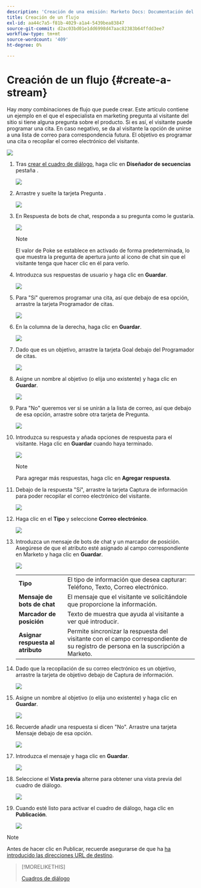 ```yaml
---
description: 'Creación de una emisión: Marketo Docs: Documentación del producto'
title: Creación de un flujo
exl-id: aa44c7a5-f81b-4029-a1a4-5439bea83847
source-git-commit: d2ac03bd01e1dd6998d47aac82383b64ffdd3ee7
workflow-type: tm+mt
source-wordcount: '409'
ht-degree: 0%

---
```


# Creación de un flujo {#create-a-stream}

Hay _many_ combinaciones de flujo que puede crear. Este artículo contiene un ejemplo en el que el especialista en marketing pregunta al visitante del sitio si tiene alguna pregunta sobre el producto. Si es así, el visitante puede programar una cita. En caso negativo, se da al visitante la opción de unirse a una lista de correo para correspondencia futura. El objetivo es programar una cita o recopilar el correo electrónico del visitante.

![](assets/create-a-stream-0.png)

1. Tras [crear el cuadro de diálogo](/help/marketo/product-docs/demand-generation/dynamic-chat/dialogues.md#create-a-new-dialogue), haga clic en **Diseñador de secuencias** pestaña .

   ![](assets/create-a-stream-1.png)

1. Arrastre y suelte la tarjeta Pregunta .

   ![](assets/create-a-stream-2.png)

1. En Respuesta de bots de chat, responda a su pregunta como le gustaría.

   ![](assets/create-a-stream-3.png)

   >[!NOTE]
   >
   >El valor de Poke se establece en activado de forma predeterminada, lo que muestra la pregunta de apertura junto al icono de chat sin que el visitante tenga que hacer clic en él para verlo.

1. Introduzca sus respuestas de usuario y haga clic en **Guardar**.

   ![](assets/create-a-stream-4.png)

1. Para &quot;Sí&quot; queremos programar una cita, así que debajo de esa opción, arrastre la tarjeta Programador de citas.

   ![](assets/create-a-stream-5.png)

1. En la columna de la derecha, haga clic en **Guardar**.

   ![](assets/create-a-stream-6.png)

1. Dado que es un objetivo, arrastre la tarjeta Goal debajo del Programador de citas.

   ![](assets/create-a-stream-7.png)

1. Asigne un nombre al objetivo (o elija uno existente) y haga clic en **Guardar**.

   ![](assets/create-a-stream-8.png)

1. Para &quot;No&quot; queremos ver si se unirán a la lista de correo, así que debajo de esa opción, arrastre sobre otra tarjeta de Pregunta.

   ![](assets/create-a-stream-9.png)

1. Introduzca su respuesta y añada opciones de respuesta para el visitante. Haga clic en **Guardar** cuando haya terminado.

   ![](assets/create-a-stream-10.png)

   >[!NOTE]
   >
   >Para agregar más respuestas, haga clic en **Agregar respuesta**.

1. Debajo de la respuesta &quot;Sí&quot;, arrastre la tarjeta Captura de información para poder recopilar el correo electrónico del visitante.

   ![](assets/create-a-stream-11.png)

1. Haga clic en el **Tipo** y seleccione **Correo electrónico**.

   ![](assets/create-a-stream-12.png)

1. Introduzca un mensaje de bots de chat y un marcador de posición. Asegúrese de que el atributo esté asignado al campo correspondiente en Marketo y haga clic en **Guardar**.

   ![](assets/create-a-stream-13.png)

   <table>
    <tr>
     <td><strong>Tipo</strong></td>
     <td>El tipo de información que desea capturar: Teléfono, Texto, Correo electrónico.</td>
    </tr>
    <tr>
     <td><strong>Mensaje de bots de chat</strong></td>
     <td>El mensaje que el visitante ve solicitándole que proporcione la información.</td>
    </tr>
    <tr>
     <td><strong>Marcador de posición</strong></td>
     <td>Texto de muestra que ayuda al visitante a ver qué introducir.</td>
    </tr>
    <tr>
     <td><strong>Asignar respuesta al atributo</strong></td>
     <td>Permite sincronizar la respuesta del visitante con el campo correspondiente de su registro de persona en la suscripción a Marketo.</td>
    </tr>
   </table>

1. Dado que la recopilación de su correo electrónico es un objetivo, arrastre la tarjeta de objetivo debajo de Captura de información.

   ![](assets/create-a-stream-14.png)

1. Asigne un nombre al objetivo (o elija uno existente) y haga clic en **Guardar**.

   ![](assets/create-a-stream-15.png)

1. Recuerde añadir una respuesta si dicen &quot;No&quot;. Arrastre una tarjeta Mensaje debajo de esa opción.

   ![](assets/create-a-stream-16.png)

1. Introduzca el mensaje y haga clic en **Guardar**.

   ![](assets/create-a-stream-17.png)

1. Seleccione el **Vista previa** alterne para obtener una vista previa del cuadro de diálogo.

   ![](assets/create-a-stream-18.png)

1. Cuando esté listo para activar el cuadro de diálogo, haga clic en **Publicación**.

   ![](assets/create-a-stream-19.png)

>[!NOTE]
>
>Antes de hacer clic en Publicar, recuerde asegurarse de que ha [ha introducido las direcciones URL de destino](/help/marketo/product-docs/demand-generation/dynamic-chat/dialogues.md#target).

>[!MORELIKETHIS]
>
>[Cuadros de diálogo](/help/marketo/product-docs/demand-generation/dynamic-chat/dialogues.md)
